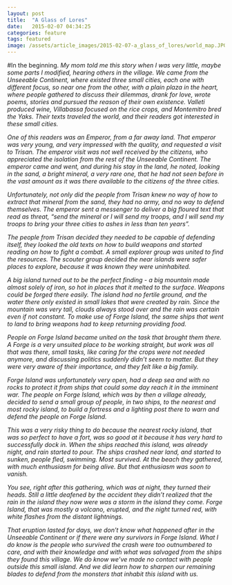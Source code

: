 ```yaml
---
layout: post
title:  "A Glass of Lores"
date:   2015-02-07 04:34:25
categories: feature
tags: featured
image: /assets/article_images/2015-02-07-a_glass_of_lores/world_map.JPG
---
```

#In the beginning.
<i>My mom told me this story when I was very little, maybe some parts I modified, hearing others in the village. We came from the Unseeable Continent, where existed three small cities, each one with different focus, so near one from the other, with a plain plaza in the heart, where people gathered to discuss their dilemmas, drank for love, wrote poems, stories and pursued the reason of their own existence. Valleti produced wine, Villabassa focused on the rice crops, and  Montemitro bred the Yaks. Their texts traveled the world, and their readers got interested in these small cities.</i>

<i>One of this readers was an Emperor, from a far away land. That emperor was very young, and very impressed with the quality, and requested a visit to Trisan. The emperor visit was not well received by the citizens, who appreciated the isolation from the rest of the Unseeable Continent. The emperor came and went, and during his stay in the land, he noted, looking in the sand, a bright mineral, a very rare one, that he had not seen before in the vast amount as it was there available to the citizens of the three cities.</i>

<i>Unfortunately, not only did the people from Trisan knew no way of how to extract that mineral from the sand, they had no army, and no way to defend themselves. The emperor sent a messenger to deliver a big floured text that read as threat, “send the mineral or I will send my troops, and I will send my troops to bring your three cities to ashes in less than ten years”.</i>

<i>The people from Trisan decided they needed to be capable of defending itself, they looked the old texts on how to build weapons and started reading on how to fight a combat. A small explorer group was united to find the resources. The scouter group decided the near islands were safer places to explore, because it was known they were uninhabited.

<i>A big island turned out to be the perfect finding - a big mountain made almost solely of iron, so hot in places that it melted to the surface. Weapons could be forged there easily. The island had no fertile ground, and the water there only existed in small lakes that were created by rain. Since the mountain was very tall, clouds always stood over and the rain was certain even if not constant. To make use of Forge Island, the same ships that went to land to bring weapons had to keep returning providing food.</i>

<i>People on Forge Island became united on the task that brought them there. A Forge is a very unsuited place to be working straight, but work was all that was there, small tasks, like caring for the crops were not needed anymore, and discussing politics suddenly didn’t seem to matter. But they were very aware of their importance, and they felt like a big family.</i>

<i>Forge Island was unfortunately very open, had a deep sea and with no rocks to protect it from ships that could some day reach it in the imminent war. The people on Forge Island, which was by then a village already, decided to send a small group of people, in two ships, to the nearest and most rocky island, to build a fortress and a lighting post there to warn and defend the people on Forge Island.</i>

<i>This was a very risky thing to do because the nearest rocky island, that was so perfect to have a fort, was so good at it because it has very hard to successfully dock in. When the ships reached this island, was already night, and rain started to pour. The ships crashed near land, and started to sunken, people fled, swimming. Most survived. At the beach they gathered, with much enthusiasm for being alive. But that enthusiasm was soon to vanish.</i>

<i>You see, right after this gathering, which was at night, they turned their heads. Still a little deafened by the accident they didn’t realized that the rain in the island they now were was a storm in the island they come. Forge Island, that was mostly a volcano, erupted, and the night turned red, with white flashes from the distant lightnings.</i>

<i>That eruption lasted for days, we don’t know what happened after in the Unseeable Continent or if there were any survivors in Forge Island. What I do know is the people who survived the crash were too outnumbered to care, and with their knowledge and with what was salvaged from the ships they found this village. We do know we’ve made no contact with people outside this small island. And we did learn how to sharpen our remaining blades to defend from the monsters that inhabit this island with us.</i>
